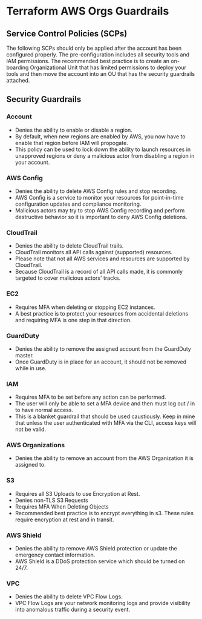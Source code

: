 # Terraform AWS Orgs Guardrails

## Service Control Policies (SCPs)

The following SCPs should only be applied after the account has been configured properly. The pre-configuration includes all security tools and IAM permissions. The recommended best practice is to create an on-boarding Organizational Unit that has limited permissions to deploy your tools and then move the account into an OU that has the security guardrails attached.

## Security Guardrails

### Account

- Denies the ability to enable or disable a region.
- By default, when new regions are enabled by AWS, you now have to enable that region before IAM will propogate. 
- This policy can be used to lock down the ability to launch resources in unapproved regions or deny a malicious actor from disabling a region in your account. 

### AWS Config

- Denies the ability to delete AWS Config rules and stop recording. 
- AWS Config is a service to monitor your resources for point-in-time configuration updates and compliance monitoring. 
- Malicious actors may try to stop AWS Config recording and perform destructive behavior so it is important to deny AWS Config deletions.

### CloudTrail

- Denies the ability to delete CloudTrail trails. 
- CloudTrail monitors all API calls against (supported) resources. 
- Please note that not all AWS services and resources are supported by CloudTrail.
- Because CloudTrail is a record of all API calls made, it is commonly targeted to cover malicious actors' tracks.

### EC2

- Requires MFA when deleting or stopping EC2 instances.
- A best practice is to protect your resources from accidental deletions and requiring MFA is one step in that direction. 

### GuardDuty

- Denies the ability to remove the assigned account from the GuardDuty master. 
- Once GuardDuty is in place for an account, it should not be removed while in use. 

### IAM

- Requires MFA to be set before any action can be performed. 
- The user will only be able to set a MFA device and then must log out / in to have normal access.
- This is a blanket guardrail that should be used caustiously. Keep in mine that unless the user authenticated with MFA via the CLI, access keys will not be valid. 

### AWS Organizations

- Denies the ability to remove an account from the AWS Organization it is assigned to.

### S3

- Requires all S3 Uploads to use Encryption at Rest.
- Denies non-TLS S3 Requests
- Requires MFA When Deleting Objects
- Recommended best practice is to encrypt everything in s3. These rules require encryption at rest and in transit.

### AWS Shield

- Denies the ability to remove AWS Shield protection or update the emergency contact information.
- AWS Shield is a DDoS protection service which should be turned on 24/7.

### VPC

- Denies the ability to delete VPC Flow Logs.
- VPC Flow Logs are your network monitoring logs and provide visibility into anomalous traffic during a security event. 